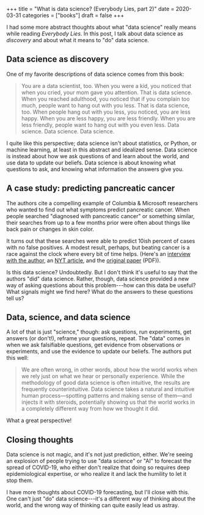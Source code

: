 +++
title = "What is data science? (Everybody Lies, part 2)"
date = 2020-03-31
categories = ["books"]
draft = false
+++

I had some more abstract thoughts about what "data science" really means while reading *Everybody Lies*. In this post, I talk about data science as *discovery* and about what it means to "do" data science.

<!--more-->

## Data science as discovery
One of my favorite descriptions of data science comes from this book:

> You are a data scientist, too. When you were a kid, you noticed that when you cried, your mom gave you attention. That is data science. When you reached adulthood, you noticed that if you complain too much, people want to hang out with you less. That is data science, too. When people hang out with you less, you noticed, you are less happy. When you are less happy, you are less friendly. When you are less friendly, people want to hang out with you even less. Data science. Data science. Data science.

I quite like this perspective; data science isn't about statistics, or Python, or machine learning, at least in this abstract and idealized sense. Data science is instead about how we ask questions of and learn about the world, and use data to update our beliefs. Data science is about knowing what questions to ask, and knowing what information the answers give you.


## A case study: predicting pancreatic cancer
The authors cite a compelling example of Columbia & Microsoft researchers who wanted to find out what symptoms predict pancreatic cancer. When people searched "diagnosed with pancreatic cancer" or something similar, their searches from up to a few months prior were often about things like back pain or changes in skin color.

It turns out that these searches were able to predict 10ish percent of cases with no false positives. A modest result, perhaps, but beating cancer is a race against the clock where every bit of time helps. (Here's an [interview with the author](https://www.cs.columbia.edu/2016/web-searches-as-an-early-warning-system-for-pancreatic-cancer/), an [NYT article](https://www.nytimes.com/2016/06/08/technology/online-searches-can-identify-cancer-victims-study-finds.html), and the [original paper](http://erichorvitz.com/JOP_June_2016.pdf) (PDF)).

Is this data science? Undoubtedly. But I don't think it's useful to say that the authors "did" data science. Rather, though, data science provided a new way of asking questions about this problem---how can this data be useful? What signals might we find here? What do the answers to these questions tell us?


## Data, science, and data science
A lot of that is just "science," though: ask questions, run experiments, get answers (or don't!), reframe your questions, repeat. The "data" comes in when we ask falsifiable questions, get evidence from observations or experiments, and use the evidence to update our beliefs. The authors put this well:

> We are often wrong, in other words, about how the world works when we rely just on what we hear or personally experience. While the methodology of good data science is often intuitive, the results are frequently counterintuitive. Data science takes a natural and intuitive human process—spotting patterns and making sense of them—and injects it with steroids, potentially showing us that the world works in a completely different way from how we thought it did.

What a great perspective!


## Closing thoughts
Data science is not magic, and it's not just prediction, either. We're seeing an explosion of people trying to use "data science" or "AI" to forecast the spread of COVID-19, who either don't realize that doing so requires deep epidemiological expertise, or who realize it and lack the humility to let it stop them. 

I have more thoughts about COVID-19 forecasting, but I'll close with this. One can't just "do" data science---it's a different way of thinking about the world, and the wrong way of thinking can quite easily lead us astray. 
